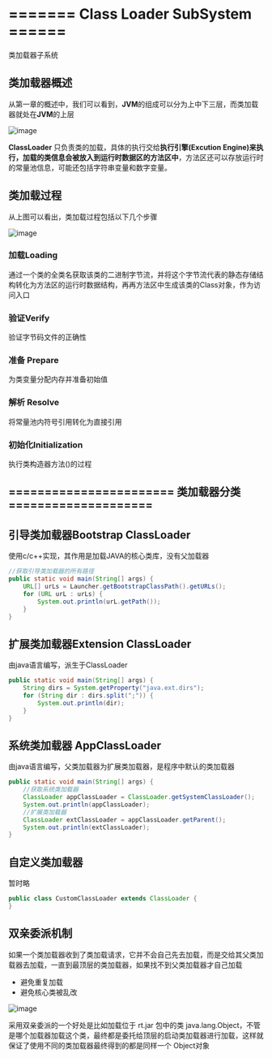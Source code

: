 # ======= Class Loader SubSystem   ======

类加载器子系统

## 类加载器概述

从第一章的概述中，我们可以看到，**JVM**的组成可以分为上中下三层，而类加载器就处在**JVM**的上层

![image](https://gitee.com/heguangchuan/rainmeter/raw/master/img/jvm/cl.png)

**ClassLoader** 只负责类的加载，具体的执行交给**执行引擎(Excution Engine)**来执行，加载的类信息会被放入到**运行时数据区的方法区中**，方法区还可以存放运行时的常量池信息，可能还包括字符串变量和数字变量。

## 类加载过程

从上图可以看出，类加载过程包括以下几个步骤

![image](https://gitee.com/heguangchuan/rainmeter/raw/master/img/jvm/lp.png)

### 加载Loading

通过一个类的全类名获取该类的二进制字节流，并将这个字节流代表的静态存储结构转化为方法区的运行时数据结构，再再方法区中生成该类的Class对象，作为访问入口

### 验证Verify

验证字节码文件的正确性

### 准备 Prepare

为类变量分配内存并准备初始值

### 解析 Resolve

将常量池内符号引用转化为直接引用

### 初始化Initialization

执行类构造器方法<clinit>()的过程

## =======================         类加载器分类                       ====================

## 引导类加载器Bootstrap ClassLoader

使用c/c++实现，其作用是加载JAVA的核心类库，没有父加载器

~~~java
//获取引导类加载器的所有路径
public static void main(String[] args) {
    URL[] urLs = Launcher.getBootstrapClassPath().getURLs();
    for (URL urL : urLs) {
        System.out.println(urL.getPath());
    }
}
~~~



## 扩展类加载器Extension ClassLoader

由java语言编写，派生于ClassLoader

~~~java
public static void main(String[] args) {
    String dirs = System.getProperty("java.ext.dirs");
    for (String dir : dirs.split(";")) {
        System.out.println(dir);
    }
}
~~~



## 系统类加载器 AppClassLoader

由java语言编写，父类加载器为扩展类加载器，是程序中默认的类加载器

~~~java
public static void main(String[] args) {
    //获取系统类加载器
    ClassLoader appClassLoader = ClassLoader.getSystemClassLoader();
    System.out.println(appClassLoader);
    //扩展类加载器
    ClassLoader extClassLoader = appClassLoader.getParent();
    System.out.println(extClassLoader);
}
~~~



## 自定义类加载器

暂时略

~~~java
public class CustomClassLoader extends ClassLoader {
}
~~~

##  双亲委派机制 

如果一个类加载器收到了类加载请求，它并不会自己先去加载，而是交给其父类加载器去加载，一直到最顶层的类加载器，如果找不到父类加载器才自己加载

- 避免重复加载
- 避免核心类被乱改

![image](https://gitee.com/heguangchuan/rainmeter/raw/master/img/jvm/weipai.jpg)

采用双亲委派的一个好处是比如加载位于 rt.jar 包中的类 java.lang.Object，不管是哪个加载器加载这个类，最终都是委托给顶层的启动类加载器进行加载，这样就保证了使用不同的类加载器最终得到的都是同样一个 Object对象


